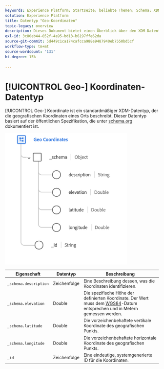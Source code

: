 ```yaml
---
keywords: Experience Platform; Startseite; beliebte Themen; Schema; XDM; Felder; Schemas; Schemas; Geo; Koordinaten; Datentyp; Datentyp; Datentyp;
solution: Experience Platform
title: Datentyp "Geo-Koordinaten"
topic-legacy: overview
description: Dieses Dokument bietet einen Überblick über den XDM-Datentyp "Geo Coordinates".
exl-id: 3c80eb44-852f-4a95-bd13-b6197ffe62da
source-git-commit: 5d449c1ca174cafcca988e9487940eb7550bd5cf
workflow-type: tm+mt
source-wordcount: '131'
ht-degree: 15%

---
```


# [!UICONTROL Geo-] Koordinaten-Datentyp

[!UICONTROL Geo-] Koordinate ist ein standardmäßiger XDM-Datentyp, der die geografischen Koordinaten eines Orts beschreibt. Dieser Datentyp basiert auf der öffentlichen Spezifikation, die unter [schema.org](https://schema.org/GeoCoordinates) dokumentiert ist.

<img src="../images/data-types/geo-coordinates.png" width="400" /><br />

| Eigenschaft | Datentyp | Beschreibung |
| --- | --- | --- |
| `_schema.description` | Zeichenfolge | Eine Beschreibung dessen, was die Koordinaten identifizieren. |
| `_schema.elevation` | Double | Die spezifische Höhe der definierten Koordinate. Der Wert muss dem [WGS84](http://gisgeography.com/wgs84-world-geodetic-system/)-Datum entsprechen und in Metern gemessen werden. |
| `_schema.latitude` | Double | Die vorzeichenbehaftete vertikale Koordinate des geografischen Punkts. |
| `_schema.longitude` | Double | Die vorzeichenbehaftete horizontale Koordinate des geografischen Punkts. |
| `_id` | Zeichenfolge | Eine eindeutige, systemgenerierte ID für die Koordinaten. |
